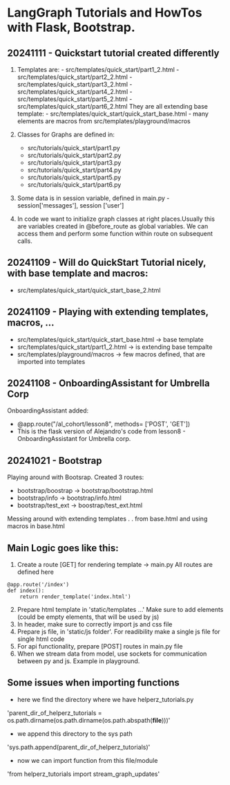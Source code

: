# LangGraph Tutorials and HowTos with Flask, Bootstrap.

## 20241111 - Quickstart tutorial created differently

1.  Templates are: - src/templates/quick_start/part1_2.html - src/templates/quick_start/part2_2.html - src/templates/quick_start/part3_2.html - src/templates/quick_start/part4_2.html - src/templates/quick_start/part5_2.html - src/templates/quick_start/part6_2.html
    They are all extending base template: - src/templates/quick_start/quick_start_base.html - many elements are macros from src/templates/playground/macros

2.  Classes for Graphs are defined in:

    - src/tutorials/quick_start/part1.py
    - src/tutorials/quick_start/part2.py
    - src/tutorials/quick_start/part3.py
    - src/tutorials/quick_start/part4.py
    - src/tutorials/quick_start/part5.py
    - src/tutorials/quick_start/part6.py

3.  Some data is in session variable, defined in main.py - session['messages'], session ['user']
4.  In code we want to initialize graph classes at right places.Usually this are variables created in @before_route as global variables. We can access them and perform some function within route on subsequent calls.

## 20241109 - Will do QuickStart Tutorial nicely, with base template and macros:

- src/templates/quick_start/quick_start_base_2.html

## 20241109 - Playing with extending templates, macros, ...

- src/templates/quick_start/quick_start_base.html -> base template
- src/templates/quick_start/part1_2.html -> is extending base tempalte
- src/templates/playground/macros -> few macros defined, that are imported into templates

## 20241108 - OnboardingAssistant for Umbrella Corp

OnboardingAssistant added:

- @app.route("/al_cohort/lesson8", methods= ['POST', 'GET'])
- This is the flask version of Alejandro's code from lesson8 - OnboardingAssistant for Umbrella corp.

## 20241021 - Bootstrap

Playing around with Bootsrap. Created 3 routes:

- bootstrap/boostrap -> bootstrap/bootstrap.html
- bootstrap/info -> bootstrap/info.html
- bootstrap/test_ext -> boostrap/test_ext.html

Messing around with extending templates . . from base.html and using macros in base.html

## Main Logic goes like this:

1. Create a route [GET] for rendering template -> main.py All routes are defined here

```
@app.route('/index')
def index():
    return render_template('index.html')
```

2. Prepare html template in 'static/templates ...' Make sure to add elements (could be empty elements, that will be used by js)
3. In header, make sure to correctly import js and css file
4. Prepare js file, in 'static/js folder'. For readibility make a single js file for single html code
5. For api functionality, prepare [POST] routes in main.py file
6. When we stream data from model, use sockets for communication between py and js. Example in playground.

## Some issues when importing functions

- here we find the directory where we have helperz_tutorials.py

'parent_dir_of_helperz_tutorials = os.path.dirname(os.path.dirname(os.path.abspath(**file**)))'

- we append this directory to the sys path

'sys.path.append(parent_dir_of_helperz_tutorials)'

- now we can import function from this file/module

'from helperz_tutorials import stream_graph_updates'
